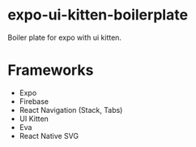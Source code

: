 # expo-ui-kitten-boilerplate

Boiler plate for expo with ui kitten.

# Frameworks

- Expo 
- Firebase
- React Navigation (Stack, Tabs)
- UI Kitten
- Eva
- React Native SVG
